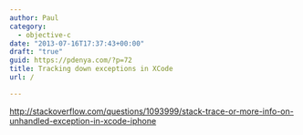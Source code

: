 ```yaml
---
author: Paul
category:
  - objective-c
date: "2013-07-16T17:37:43+00:00"
draft: "true"
guid: https://pdenya.com/?p=72
title: Tracking down exceptions in XCode
url: /

---
```

http://stackoverflow.com/questions/1093999/stack-trace-or-more-info-on-unhandled-exception-in-xcode-iphone
